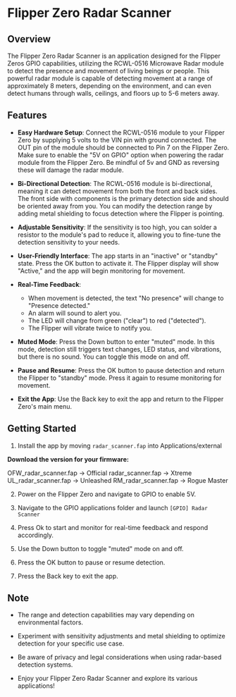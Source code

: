# Flipper Zero Radar Scanner

## Overview

The Flipper Zero Radar Scanner is an application designed for the Flipper Zeros GPIO capabilities, utilizing the RCWL-0516 Microwave Radar module to detect the presence and movement of living beings or people. This powerful radar module is capable of detecting movement at a range of approximately 8 meters, depending on the environment, and can even detect humans through walls, ceilings, and floors up to 5-6 meters away.

## Features

- **Easy Hardware Setup**: Connect the RCWL-0516 module to your Flipper Zero by supplying 5 volts to the VIN pin with ground connected. The OUT pin of the module should be connected to Pin 7 on the Flipper Zero. Make sure to enable the "5V on GPIO" option when powering the radar module from the Flipper Zero. Be mindful of 5v and GND as reversing these will damage the radar module.

- **Bi-Directional Detection**: The RCWL-0516 module is bi-directional, meaning it can detect movement from both the front and back sides. The front side with components is the primary detection side and should be oriented away from you. You can modify the detection range by adding metal shielding to focus detection where the Flipper is pointing.

- **Adjustable Sensitivity**: If the sensitivity is too high, you can solder a resistor to the module's pad to reduce it, allowing you to fine-tune the detection sensitivity to your needs.

- **User-Friendly Interface**: The app starts in an "inactive" or "standby" state. Press the OK button to activate it. The Flipper display will show "Active," and the app will begin monitoring for movement.

- **Real-Time Feedback**:
  - When movement is detected, the text "No presence" will change to "Presence detected."
  - An alarm will sound to alert you.
  - The LED will change from green ("clear") to red ("detected").
  - The Flipper will vibrate twice to notify you.
  
- **Muted Mode**: Press the Down button to enter "muted" mode. In this mode, detection still triggers text changes, LED status, and vibrations, but there is no sound. You can toggle this mode on and off.

- **Pause and Resume**: Press the OK button to pause detection and return the Flipper to "standby" mode. Press it again to resume monitoring for movement.

- **Exit the App**: Use the Back key to exit the app and return to the Flipper Zero's main menu.

## Getting Started
1. Install the app by moving ```radar_scanner.fap``` into Applications/external

**Download the version for your firmware:**

OFW_radar_scanner.fap -> Official
radar_scanner.fap -> Xtreme
UL_radar_scanner.fap -> Unleashed
RM_radar_scanner.fap -> Rogue Master

2. Power on the Flipper Zero and navigate to GPIO to enable 5V.

3. Navigate to the GPIO applications folder and launch ```[GPIO] Radar Scanner```

4. Press Ok to start and monitor for real-time feedback and respond accordingly.

5. Use the Down button to toggle "muted" mode on and off.

6. Press the OK button to pause or resume detection.

7. Press the Back key to exit the app.

## Note

- The range and detection capabilities may vary depending on environmental factors.

- Experiment with sensitivity adjustments and metal shielding to optimize detection for your specific use case.

- Be aware of privacy and legal considerations when using radar-based detection systems.

- Enjoy your Flipper Zero Radar Scanner and explore its various applications!

